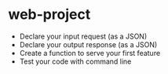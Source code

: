 # web-project
* Declare your input request (as a JSON)
* Declare your output response (as a JSON)
* Create a function to serve your first feature
* Test your code with command line
